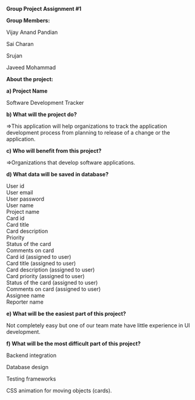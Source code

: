 **Group Project Assignment #1**

**Group Members:**

Vijay Anand Pandian

Sai Charan

Srujan

Javeed Mohammad

**About the project:**

**a) Project Name**

Software Development Tracker

**b) What will the project do?**

=>This application will help organizations to track the application development process from planning to release of a change or the application.

**c) Who will benefit from this project?**

=>Organizations that develop software applications.

**d) What data will be saved in database?**

User id<br>
User email<br>
User password<br>
User name<br>
Project name<br>
Card id<br>
Card title<br>
Card description<br>
Priority<br>
Status of the card<br>
Comments on card<br>
Card id (assigned to user)<br>
Card title (assigned to user)<br>
Card description (assigned to user)<br>
Card priority (assigned to user)<br>
Status of the card (assigned to user)<br>
Comments on card (assigned to user)<br>
Assignee name<br>
Reporter name<br>

**e) What will be the easiest part of this project?**

Not completely easy but one of our team mate have little experience in UI development.

**f) What will be the most difficult part of this project?**

Backend integration

Database design

Testing frameworks

CSS animation for moving objects (cards).
